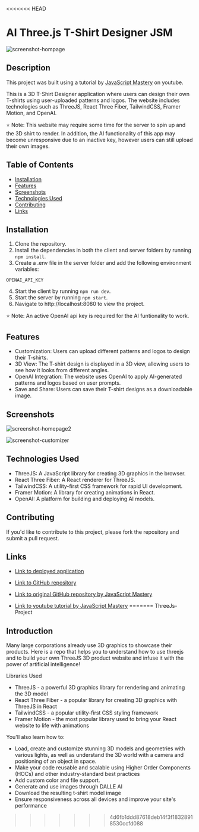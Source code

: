 <<<<<<< HEAD
# AI Three.js T-Shirt Designer JSM

![screenshot-hompage](https://user-images.githubusercontent.com/103476893/229616090-eefa8d30-4410-4a9f-a6ae-6d0306dbab45.png)

## Description

This project was built using a tutorial by [JavaScript Mastery](https://www.youtube.com/watch?v=ZqEa8fTxypQ) on youtube.

This is a 3D T-Shirt Designer application where users can design their own T-shirts using user-uploaded patterns and logos. The website includes technologies such as ThreeJS, React Three Fiber, TailwindCSS, Framer Motion, and OpenAI.

⭐ Note: This website may require some time for the server to spin up and the 3D shirt to render. In addition, the AI functionality of this app may become unresponsive due to an inactive key, however users can still upload their own images.

## Table of Contents

- [Installation](#installation)
- [Features](#features)
- [Screenshots](#screenshots)
- [Technologies Used](#technologies-used)
- [Contributing](#contributing)
- [Links](#links)

## Installation

1. Clone the repository.
2. Install the dependencies in both the client and server folders by running `npm install`.
3. Create a .env file in the server folder and add the following environment variables:

```
OPENAI_API_KEY
```

4. Start the client by running `npm run dev`.
5. Start the server by running `npm start`.
6. Navigate to http://localhost:8080 to view the project.

⭐ Note: An active OpenAI api key is required for the AI funtionality to work.

## Features
- Customization: Users can upload different patterns and logos to design their T-shirts.
- 3D View: The T-shirt design is displayed in a 3D view, allowing users to see how it looks from different angles.
- OpenAI Integration: The website uses OpenAI to apply AI-generated patterns and logos based on user prompts.
- Save and Share: Users can save their T-shirt designs as a downloadable image.

## Screenshots

![screenshot-homepage2](https://user-images.githubusercontent.com/103476893/229616205-5e647999-403e-432a-b189-32c93abbc505.png)

![screenshot-customizer](https://user-images.githubusercontent.com/103476893/229616217-5a054c15-f901-4b70-a9a5-d582b231c66d.png)

## Technologies Used

- ThreeJS: A JavaScript library for creating 3D graphics in the browser.
- React Three Fiber: A React renderer for ThreeJS.
- TailwindCSS: A utility-first CSS framework for rapid UI development.
- Framer Motion: A library for creating animations in React.
- OpenAI: A platform for building and deploying AI models.

## Contributing

If you'd like to contribute to this project, please fork the repository and submit a pull request.

## Links

- [Link to deployed application](https://ai-threejs-products-app.netlify.app/)

- [Link to GitHub repository](https://github.com/kt946/ai-threejs-products-app-yt-jsm)

- [Link to original GitHub repository by JavaScript Mastery](https://github.com/adrianhajdin/project_threejs_ai)

- [Link to youtube tutorial by JavaScript Mastery](https://www.youtube.com/watch?v=ZqEa8fTxypQ)
=======
ThreeJs-Project

## Introduction
Many large corporations already use 3D graphics to showcase their products. Here is a repo that helps you to understand how to use threejs and to build your own ThreeJS 3D product website and infuse it with the power of artificial intelligence! 
 
Libraries Used
- ThreeJS - a powerful 3D graphics library for rendering and animating the 3D model
- React Three Fiber - a popular library for creating 3D graphics with ThreeJS in React
- TailwindCSS - a popular utility-first CSS styling framework
- Framer Motion - the most popular library used to bring your React website to life with animations

You'll also learn how to:
- Load, create and customize stunning 3D models and geometries with various lights, as well as understand the 3D world with a camera and positioning of an object in space.
- Make your code reusable and scalable using Higher Order Components (HOCs) and other industry-standard best practices
- Add custom color and file support.
- Generate and use images through DALLE AI
- Download the resulting t-shirt model image
- Ensure responsiveness across all devices and improve your site's performance
>>>>>>> 4d6fb1ddd87618deb14f3f18328918530ccfd088
